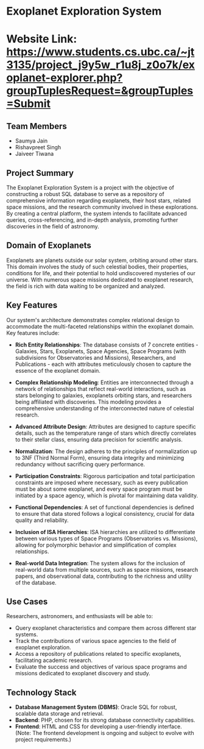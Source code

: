 # Exoplanet Exploration System

# Website Link: https://www.students.cs.ubc.ca/~jt3135/project_j9y5w_r1u8j_z0o7k/exoplanet-explorer.php?groupTuplesRequest=&groupTuples=Submit

## Team Members

- Saumya Jain
- Rishavpreet Singh
- Jaiveer Tiwana

## Project Summary

The Exoplanet Exploration System is a project with the objective of constructing a robust SQL database to serve as a repository of comprehensive information regarding exoplanets, their host stars, related space missions, and the research community involved in these explorations. By creating a central platform, the system intends to facilitate advanced queries, cross-referencing, and in-depth analysis, promoting further discoveries in the field of astronomy.

## Domain of Exoplanets

Exoplanets are planets outside our solar system, orbiting around other stars. This domain involves the study of such celestial bodies, their properties, conditions for life, and their potential to hold undiscovered mysteries of our universe. With numerous space missions dedicated to exoplanet research, the field is rich with data waiting to be organized and analyzed.

## Key Features

Our system's architecture demonstrates complex relational design to accommodate the multi-faceted relationships within the exoplanet domain. Key features include:

- **Rich Entity Relationships**: The database consists of 7 concrete entities - Galaxies, Stars, Exoplanets, Space Agencies, Space Programs (with subdivisions for Observatories and Missions), Researchers, and Publications - each with attributes meticulously chosen to capture the essence of the exoplanet domain.
  
- **Complex Relationship Modeling**: Entities are interconnected through a network of relationships that reflect real-world interactions, such as stars belonging to galaxies, exoplanets orbiting stars, and researchers being affiliated with discoveries. This modeling provides a comprehensive understanding of the interconnected nature of celestial research.
  
- **Advanced Attribute Design**: Attributes are designed to capture specific details, such as the temperature range of stars which directly correlates to their stellar class, ensuring data precision for scientific analysis.
  
- **Normalization**: The design adheres to the principles of normalization up to 3NF (Third Normal Form), ensuring data integrity and minimizing redundancy without sacrificing query performance.

- **Participation Constraints**: Rigorous participation and total participation constraints are imposed where necessary, such as every publication must be about some exoplanet, and every space program must be initiated by a space agency, which is pivotal for maintaining data validity.

- **Functional Dependencies**: A set of functional dependencies is defined to ensure that data stored follows a logical consistency, crucial for data quality and reliability.

- **Inclusion of ISA Hierarchies**: ISA hierarchies are utilized to differentiate between various types of Space Programs (Observatories vs. Missions), allowing for polymorphic behavior and simplification of complex relationships.

- **Real-world Data Integration**: The system allows for the inclusion of real-world data from multiple sources, such as space missions, research papers, and observational data, contributing to the richness and utility of the database.

## Use Cases

Researchers, astronomers, and enthusiasts will be able to:

- Query exoplanet characteristics and compare them across different star systems.
- Track the contributions of various space agencies to the field of exoplanet exploration.
- Access a repository of publications related to specific exoplanets, facilitating academic research.
- Evaluate the success and objectives of various space programs and missions dedicated to exoplanet discovery and study.

## Technology Stack

- **Database Management System (DBMS)**: Oracle SQL for robust, scalable data storage and retrieval.
- **Backend**: PHP, chosen for its strong database connectivity capabilities.
- **Frontend**: HTML and CSS for developing a user-friendly interface. (Note: The frontend development is ongoing and subject to evolve with project requirements.)

